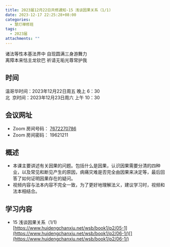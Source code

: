 ```yaml
---
title: 2023届12月22日共修通知-15 浅谈因果关系（1/1)
date: 2023-12-17 22:25:28+08:00
categories:
  - 慧灯禅修班
tags:
  - 2023届
attachments: ""
---
```

诸法等性本基法界中 自现圆满三身游舞力\
离障本来怙主龙钦巴 祈请无垢光尊常护我

## 时间

温哥华时间：2023年12月22日周五 晚上 6：30\
北   京时间：2023年12月23日周六 上午 10：30

## 会议网址

* Zoom 房间号码： [7672270786](https://us02web.zoom.us/j/7672270786?pwd=bjRzNVpOT0g1cWF3WWVqVE1PZzlWZz09)
* Zoom 房间密码： 19621211

## 概述

* 本课主要讲述有关因果的问题。包括什么是因果，认识因果需要分清的四种业，以及常见和断见产生的原因，病痛灾难是否完全由因果来决定等，最后回答了如何证明因果存在的疑问。
* 视频内容与法本内容不完全一致，为了更好地理解法义，建议学习时，视频和法本相结合。 

## 学习内容

* 15 浅谈因果关系（1/1)[https://www.huidengchanxiu.net/wsb/book1/p2/05-1](https://www.huidengchanxiu.net/wsb/book1/p2/06-1/)[](https://www.huidengchanxiu.net/wsb/book1/p2/06-1/)